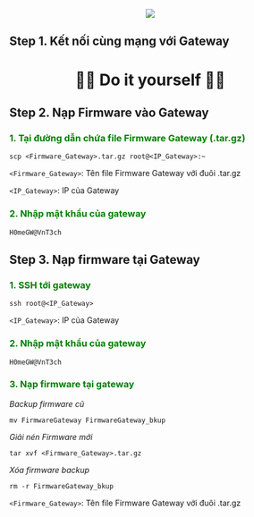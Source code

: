 <p align="center">
  <a href="https://skillicons.dev">
    <img src="https://skillicons.dev/icons?i=powershell,devto" />
  </a>
</p>

## Step 1. Kết nối cùng mạng với Gateway

<h1 align="center">🤜🏼 Do it yourself 🤛🏼 </h1>

## Step 2. Nạp Firmware vào Gateway

<h3 style="color:green;">1. Tại đường dẫn chứa file Firmware Gateway (.tar.gz) </h3>

```
scp <Firmware_Gateway>.tar.gz root@<IP_Gateway>:~
```

`<Firmware_Gateway>`: Tên file Firmware Gateway với đuôi .tar.gz

`<IP_Gateway>`: IP của Gateway

<h3 style="color:green;">2. Nhập mật khẩu của gateway </h3>

```
H0meGW@VnT3ch
```

## Step 3. Nạp firmware tại Gateway

<h3 style="color:green;">1. SSH tới gateway </h3>

```
ssh root@<IP_Gateway>
```

`<IP_Gateway>`: IP của Gateway

<h3 style="color:green;">2. Nhập mật khẩu của gateway </h3>

```
H0meGW@VnT3ch
```

<h3 style="color:green;">3. Nạp firmware tại gateway </h3>

_Backup firmware cũ_

```
mv FirmwareGateway FirmwareGateway_bkup
```

_Giải nén Firmware mới_

```
tar xvf <Firmware_Gateway>.tar.gz
```

_Xóa firmware backup_

```
rm -r FirmwareGateway_bkup
```

`<Firmware_Gateway>`: Tên file Firmware Gateway với đuôi .tar.gz
